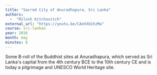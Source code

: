```yaml
---
title: "Sacred City of Anuradhapura, Sri Lanka"
authors:
  -  "Milosh Kitchovitch"
external_url: "https://youtu.be/CAeVXUihzMw"
course: sri-lankan
year: 2016
month: may
minutes: 6
---
```


Some B-roll of the Buddhist sites at Anuradhapura, which served as Sri Lanka's capital from the 4th century BCE to the 10th century CE and is today a pilgrimage and UNESCO World Heritage site.
